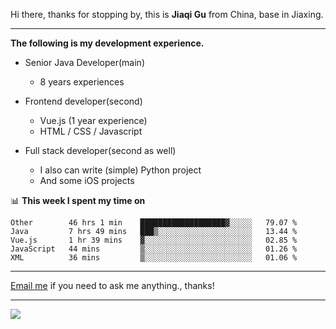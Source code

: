 Hi there, thanks for stopping by, this is **Jiaqi Gu** from China, base in Jiaxing.

---

**The following is my development experience.**

- Senior Java Developer(main)
  - 8 years experiences

- Frontend developer(second)
  - Vue.js (1 year experience)
  - HTML / CSS / Javascript
  
- Full stack developer(second as well)
  - I also can write (simple) Python project
  - And some iOS projects

📊 **This week I spent my time on**
<!--START_SECTION:waka-->
```text
Other        46 hrs 1 min    ███████████████████▓░░░░░   79.07 % 
Java         7 hrs 49 mins   ███▒░░░░░░░░░░░░░░░░░░░░░   13.44 % 
Vue.js       1 hr 39 mins    ▓░░░░░░░░░░░░░░░░░░░░░░░░   02.85 % 
JavaScript   44 mins         ▒░░░░░░░░░░░░░░░░░░░░░░░░   01.26 % 
XML          36 mins         ▒░░░░░░░░░░░░░░░░░░░░░░░░   01.06 % 
```
<!--END_SECTION:waka-->

---

[Email me](mailto:droidqw@gmail.com?subject=Hiring_from_GitHub) if you need to ask me anything., thanks!

---

![]( https://visitor-badge.glitch.me/badge?page_id=githubgujiaqi)
